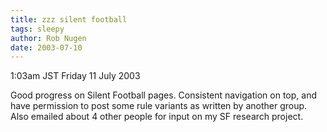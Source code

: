 ```yaml
---
title: zzz silent football
tags: sleepy
author: Rob Nugen
date: 2003-07-10
---
```


<p class=date>1:03am JST Friday 11 July 2003</p>

<p>Good progress on Silent Football pages.  Consistent navigation on
top, and have permission to post some rule variants as written by
another group.  Also emailed about 4 other people for input on my SF
research project.</p>
